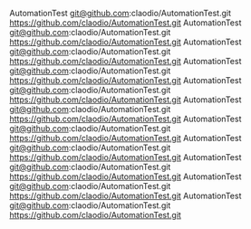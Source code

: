 AutomationTest
git@github.com:claodio/AutomationTest.git
https://github.com/claodio/AutomationTest.git
AutomationTest
git@github.com:claodio/AutomationTest.git
https://github.com/claodio/AutomationTest.git
AutomationTest
git@github.com:claodio/AutomationTest.git
https://github.com/claodio/AutomationTest.git
AutomationTest
git@github.com:claodio/AutomationTest.git
https://github.com/claodio/AutomationTest.git
AutomationTest
git@github.com:claodio/AutomationTest.git
https://github.com/claodio/AutomationTest.git
AutomationTest
git@github.com:claodio/AutomationTest.git
https://github.com/claodio/AutomationTest.git
AutomationTest
git@github.com:claodio/AutomationTest.git
https://github.com/claodio/AutomationTest.git
AutomationTest
git@github.com:claodio/AutomationTest.git
https://github.com/claodio/AutomationTest.git
AutomationTest
git@github.com:claodio/AutomationTest.git
https://github.com/claodio/AutomationTest.git
AutomationTest
git@github.com:claodio/AutomationTest.git
https://github.com/claodio/AutomationTest.git
AutomationTest
git@github.com:claodio/AutomationTest.git
https://github.com/claodio/AutomationTest.git
